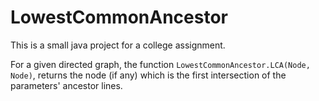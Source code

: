 # LowestCommonAncestor

This is a small java project for a college assignment.

For a given directed graph, the function `LowestCommonAncestor.LCA(Node, Node)`, returns the node (if any) which is the first intersection of the parameters' ancestor lines.  
